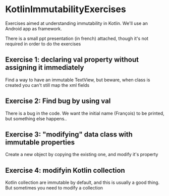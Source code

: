 # KotlinImmutabilityExercises
Exercises aimed at understanding immutability in Kotlin. We'll use an Android app as framework.

There is a small ppt presentation (in french) attached, though it's not required in order to do the exercises

## Exercise 1: declaring val property without assigning it immediately
Find a way to have an immutable TextView, but beware, when class is created you can't still map the xml fields

## Exercise 2: Find bug by using val
There is a bug in the code. We want the initial name (François) to be printed, but something else happens..

## Exercise 3: "modifying" data class with immutable properties
Create a new object by copying the existing one, and modify it's property

## Exercise 4: modifyin Kotlin collection
Kotlin collection are immutable by default, and this is usually a good thing. But sometimes you need to modify a collection

